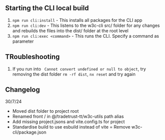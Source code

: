 ## Starting the CLI local build 
1. `npm run cli:install` - This installs all packages for the CLI app
2. `npm run cli:dev` - This listens to the w3c-cli src/ folder for any changes and rebuilds the files into the dist/ folder at the root level
3. `npm run cli:exec <command>` - This runs the CLI. Specify a command as parameter



## TRoubleshooting
1. If you run into ` Cannot convert undefined or null to object`, try removing the dist folder `rm -rf dist`, `nx reset` and try again

## Changelog
30/7/24
- Moved dist folder to project root
- Renamed front / in @/tradetrust-tt/w3c-utils path alias
- Add missing project.jsons and vite.config.ts for project
- Standardise build to use esbuild instead of vite
= Remove w3c-cli/package.json
